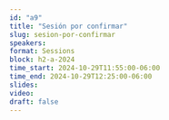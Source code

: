 ```yaml
---
id: "a9"
title: "Sesión por confirmar"
slug: sesion-por-confirmar
speakers:
format: Sessions
block: h2-a-2024
time_start: 2024-10-29T11:55:00-06:00
time_end: 2024-10-29T12:25:00-06:00
slides: 
video: 
draft: false
---
```


